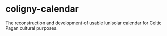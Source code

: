 # coligny-calendar
The reconstruction and development of usable lunisolar calendar for Celtic Pagan cultural purposes.
